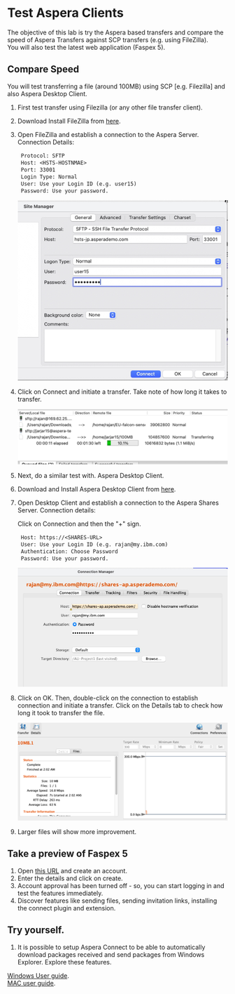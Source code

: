 # Test Aspera Clients

The objective of this lab is try the Aspera based transfers and compare the speed of Aspera Transfers against SCP transfers (e.g. using FileZilla).   
You will also test the latest web application (Faspex 5). 

## Compare Speed

You will test transferring a file (around 100MB) using SCP [e.g. Filezilla] and also Aspera Desktop Client. 

1. First test transfer using Filezilla (or any other file transfer client).  
2. Download Install FileZilla from [here](https://filezilla-project.org/download.php?type=client).   
3. Open FileZilla and establish a connection to the Aspera Server.  Connection Details:   
	
		Protocol: SFTP
		Host: <HSTS-HOSTNMAE>
		Port: 33001
		Login Type: Normal
		User: Use your Login ID (e.g. user15)
		Password: Use your password. 
		
	
	![](images/image62.jpg)
	
4. Click on Connect and initiate a transfer. Take note of how long it takes to transfer.   

	![](images/image63.jpg)



1. Next, do a similar test with. Aspera Desktop Client.   
2. Download and Install Aspera Desktop Client from [here](https://www.ibm.com/products/aspera/downloads).  
3. Open Desktop Client and establish a connection to the Aspera Shares Server.  Connection details:

	Click on Connection and then the "+" sign.   
	
		Host: https://<SHARES-URL>
		User: Use your Login ID (e.g. rajan@my.ibm.com)
		Authentication: Choose Password
		Password: Use your password. 
		
	![](images/image64.jpg)
	
1. Click on OK. Then, double-click on the connection to establish connection and initiate a transfer. Click on the Details tab to check how long it took to transfer the file.   

	![](images/image65.jpg)
	
2. Larger files will show more improvement.   


## Take a preview of Faspex 5 

1. Open [this URL](https://aspera-techjam.asperademo.com/aspera/faspex/) and create an account.  
2. Enter the details and click on create.   
3. Account approval has been turned off - so, you can start logging in and test the features immediately.   
4. Discover features like sending files, sending invitation links, installing the connect plugin and extension.   

## Try yourself.

1. It is possible to setup Aspera Connect to be able to automatically download packages received and send packages from Windows Explorer. Explore these features. 

[Windows User guide](https://www.ibm.com/docs/en/aspera-connect/4.2?topic=windows-working-aspera-faspex).  
[MAC user guide](https://www.ibm.com/docs/en/aspera-connect/4.2?topic=macos-working-aspera-faspex).  



